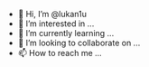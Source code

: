 - 👋 Hi, I’m @lukan1u
- 👀 I’m interested in ...
- 🌱 I’m currently learning ...
- 💞️ I’m looking to collaborate on ...
- 📫 How to reach me ...

<!---
lukan1u/lukan1u is a ✨ special ✨ repository because its `README.md` (this file) appears on your GitHub profile.
You can click the Preview link to take a look at your changes.
--->
